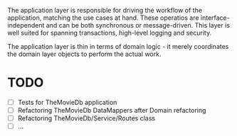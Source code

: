 The application layer is responsible for driving the workflow of the application, matching the use cases at hand. These operatios are interface-independent and can be both synchronous or message-driven. This layer is well suited for spanning transactions, high-level logging and security.

The application layer is thin in terms of domain logic - it merely coordinates the domain layer objects to perform the actual work.

# TODO

- [ ] Tests for TheMovieDb application
- [ ] Refactoring TheMovieDb DataMappers after Domain refactoring
- [ ] Refactoring TheMovieDb/Service/Routes class
- [ ] ...